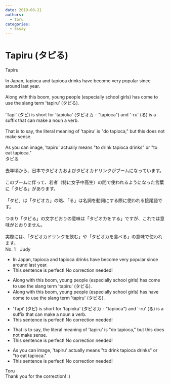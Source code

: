 ```yaml
---
date: 2019-08-21
authors:
  - toru
categories:
  - Essay
---
```


<h1 id="subject_show">Tapiru (タピる)</h1>
<div class="date" hidden>Aug 21, 2019 17:39</div>
<div id="post"><div id="body_show_ori">
Tapiru<br/><br/>In Japan, tapioca and tapioca drinks have become very popular since around last year.<br/><br/>Along with this boom, young people (especially school girls) has come to use the slang term 'tapiru' (タピる).<br/><br/>'Tapi' (タピ) is short for 'tapioka' (タピオカ - "tapioca") and '-ru' (る) is a suffix that can make a noun a verb.<br/><br/>That is to say, the literal meaning of 'tapiru' is "do tapioca," but this does not make sense.<br/><br/>As you can image, 'tapiru' actually means "to drink tapioca drinks" or "to eat tapioca."
</div></div>

<!-- more -->

<div id="post_ja"><div id="body_show_mo">
タピる<br/><br/>去年頃から、日本でタピオカおよびタピオカドリンクがブームになっています。<br/><br/>このブームに伴って、若者（特に女子中高生）の間で使われるようになった言葉に「タピる」があります。<br/><br/>「タピ」は「タピオカ」の略、「る」は名詞を動詞にする際に使われる接尾語です。<br/><br/>つまり「タピる」の文字どおりの意味は「タピオカをする」ですが、これでは意味がとおりません。<br/><br/>実際には、「タピオカドリンクを飲む」や「タピオカを食べる」の意味で使われます。
</div></div>
<div id="block"><div class="first_name"> No. 1　<span class="just_name">Judy</span></div><div id="block2">
<ul class="correction_field">
<li class="incorrect">In Japan, tapioca and tapioca drinks have become very popular since around last year.</li>
<li class="corrected perfect">This sentence is perfect! No correction needed!</li>
</ul>
<ul class="correction_field">
<li class="incorrect">Along with this boom, young people (especially school girls) has come to use the slang term 'tapiru' (タピる).</li>
<li class="corrected correct">
Along with this boom, young people (especially school girls) <span class="sline">has</span> <span class="f_blue">have</span> come to use the slang term 'tapiru' (タピる).
</li>
</ul>
<ul class="correction_field">
<li class="incorrect">'Tapi' (タピ) is short for 'tapioka' (タピオカ - "tapioca") and '-ru' (る) is a suffix that can make a noun a verb.</li>
<li class="corrected perfect">This sentence is perfect! No correction needed!</li>
</ul>
<ul class="correction_field">
<li class="incorrect">That is to say, the literal meaning of 'tapiru' is "do tapioca," but this does not make sense.</li>
<li class="corrected perfect">This sentence is perfect! No correction needed!</li>
</ul>
<ul class="correction_field">
<li class="incorrect">As you can image, 'tapiru' actually means "to drink tapioca drinks" or "to eat tapioca."</li>
<li class="corrected perfect">This sentence is perfect! No correction needed!</li>
</ul>
</div><div class="name"><span class="just_name">Toru</span><br>
Thank you for the correction! :)
</div>
</div>
